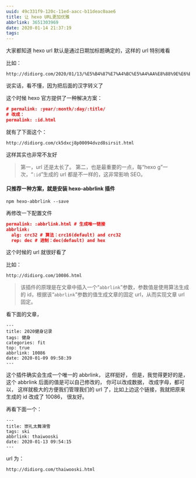 ```yaml
---
uuid: 49c331f9-120c-11ed-aacc-b11deac0aae6
title: 让 hexo URL更加优雅
abbrlink: 3651303969
date: 2020-01-14 21:37:19
tags:
---
```


大家都知道 hexo url 默认是通过日期加标题确定的，这样的 url 特别难看

<!-- more -->

比如：

```
http://didiorg.com/2020/01/13/%E5%B4%87%E7%A4%BC%E5%A4%AA%E8%88%9E%E6%BB%91%E9%9B%AA/
```

说实话，看不懂，因为把后面的汉字转义了

这个时候 hexo 官方提供了一种解决方案：

```json
# permalink: :year/:month/:day/:title/
# 改成：
permalink: :id.html
```

就有了下面这个：

```
http://didiorg.com/ck5dxcj8p00094dvzd8sirsit.html
```

这样其实也非常不友好

> 第一，url 还是太长了。
> 第二，也是最重要的一点，每“hexo g”一次，“`:id`”生成的 url 都是不一样的，这非常影响 SEO。

#### 只推荐一种方案，就是安装 hexo-abbrlink 插件

```
npm hexo-abbrlink --save
```

再修改一下配置文件

```json
permalink: :abbrlink.html # 生成唯一链接
abbrlink:
  alg: crc32 # 算法：crc16(default) and crc32
  rep: dec # 进制：dec(default) and hex
```

这个时候的 url 就很好看了

比如：

```
http://didiorg.com/10086.html
```

> 该插件的原理是在文章中插入一个“`abbrlink`”参数，参数值是使用算法生成的 id，根据该“`abbrlink`”参数的值生成文章的固定 url，从而实现文章 url 固定。

看下面的文章，

```
---
title: 2020健身记录
tags: 健身
categories: fit
top: true
abbrlink: 10086
date: 2020-01-09 09:58:39
---
```

这个插件确实会生成一个唯一的 abbrlink， 这样挺好， 但是，我觉得更好的是， 这个 abbrlink 后面的值是可以自己修改的， 你可以改成数据， 改成字母，都可以， 这样就极大的方便我们管理我们的 url 了，比如上边这个链接，我就把原来生成的 id 改成了 10086， 很友好。

再看下面一个：

```
---
title: 崇礼太舞滑雪
tags: ski
abbrlink: thaiwooski
date: 2020-01-13 09:54:15
---
```

url 为：

```
http://didiorg.com/thaiwooski.html
```
